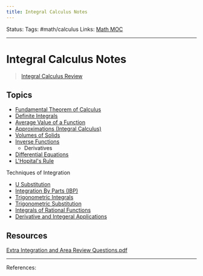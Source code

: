 ```yaml
---
title: Integral Calculus Notes
---
```

Status:
Tags: #math/calculus
Links: [Math MOC](out/math-moc.md)
___
# Integral Calculus Notes
> [Integral Calculus Review](out/integral-calculus-review.md)
## Topics
- [Fundamental Theorem of Calculus](out/fundamental-theorem-of-calculus.md)
- [Definite Integrals](out/definite-integrals.md)
- [Average Value of a Function](out/average-value-of-a-function.md)
- [Approximations (Integral Calculus)](out/approximations-integral-calculus.md)
- [Volumes of Solids](out/volumes-of-solids.md)
- [Inverse Functions](out/inverse-functions.md)
	- Derivatives
- [Differential Equations](out/differential-equations.md)
- [L'Hopital's Rule](out/lhopitals-rule.md) 

 Techniques of Integration
- [U Substitution](out/u-substitution.md)
- [Integration By Parts (IBP)](out/integration-by-parts-ibp.md)
- [Trigonometric Integrals](out/trigonometric-integrals.md)
- [Trigonometric Substitution](out/trigonometric-substitution.md)
- [Integrals of Rational Functions](out/integrals-of-rational-functions.md)
- [Derivative and Integeral Applications](out/derivative-and-integeral-applications.md)
## Resources
[Extra Integration and Area Review Questions.pdf](None)


___
References: